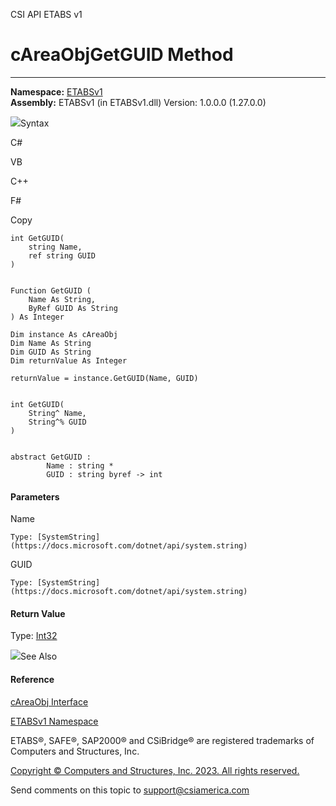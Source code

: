 ﻿

CSI API ETABS v1

# cAreaObjGetGUID Method  
  
---  
  
**Namespace:** [ETABSv1](2780f1b8-2033-5289-2298-1cdb2a7508d9.htm)  
**Assembly:** ETABSv1 (in ETABSv1.dll) Version: 1.0.0.0 (1.27.0.0)

![](../icons/SectionExpanded.png)Syntax

C#

VB

C++

F#

Copy

    
    
    int GetGUID(
    	string Name,
    	ref string GUID
    )
    
    
    Function GetGUID ( 
    	Name As String,
    	ByRef GUID As String
    ) As Integer
    
    Dim instance As cAreaObj
    Dim Name As String
    Dim GUID As String
    Dim returnValue As Integer
    
    returnValue = instance.GetGUID(Name, GUID)
    
    
    int GetGUID(
    	String^ Name, 
    	String^% GUID
    )
    
    
    abstract GetGUID : 
            Name : string * 
            GUID : string byref -> int 
    

#### Parameters

Name

    Type: [SystemString](https://docs.microsoft.com/dotnet/api/system.string)  

GUID

    Type: [SystemString](https://docs.microsoft.com/dotnet/api/system.string)  

#### Return Value

Type: [Int32](https://docs.microsoft.com/dotnet/api/system.int32)

![](../icons/SectionExpanded.png)See Also

#### Reference

[cAreaObj Interface](2cda9b42-232e-6821-8caa-dc87fd84fed0.htm)

[ETABSv1 Namespace](2780f1b8-2033-5289-2298-1cdb2a7508d9.htm)

ETABS®, SAFE®, SAP2000® and CSiBridge® are registered trademarks of Computers
and Structures, Inc.  

[Copyright © Computers and Structures, Inc. 2023. All rights
reserved.](http://www.csiamerica.com)

Send comments on this topic to
[support@csiamerica.com](mailto:support%40csiamerica.com?Subject=CSI%20API%20ETABS%20v1)

